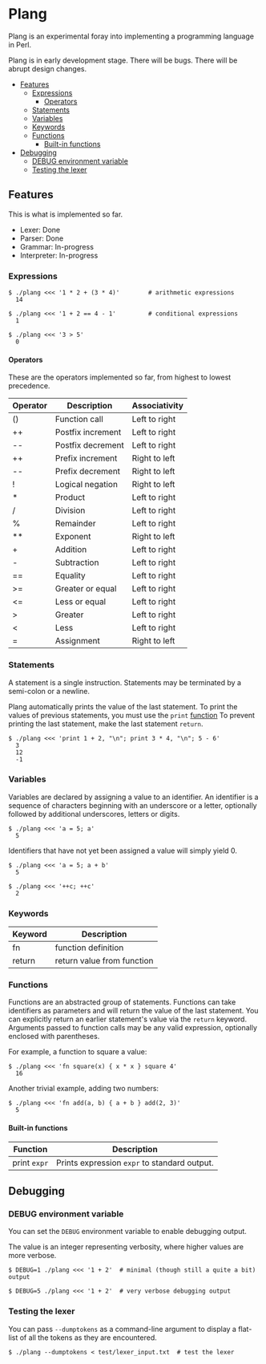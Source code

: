 # Plang
Plang is an experimental foray into implementing a programming language in Perl.

Plang is in early development stage. There will be bugs. There will be abrupt design changes.

<!-- md-toc-begin -->
* [Features](#features)
  * [Expressions](#expressions)
    * [Operators](#operators)
  * [Statements](#statements)
  * [Variables](#variables)
  * [Keywords](#keywords)
  * [Functions](#functions)
    * [Built-in functions](#built-in-functions)
* [Debugging](#debugging)
  * [DEBUG environment variable](#debug-environment-variable)
  * [Testing the lexer](#testing-the-lexer)
<!-- md-toc-end -->

## Features
This is what is implemented so far.

* Lexer: Done
* Parser: Done
* Grammar: In-progress
* Interpreter: In-progress

### Expressions
    $ ./plang <<< '1 * 2 + (3 * 4)'        # arithmetic expressions
      14
<!-- -->
    $ ./plang <<< '1 + 2 == 4 - 1'         # conditional expressions
      1

    $ ./plang <<< '3 > 5'
      0

#### Operators
These are the operators implemented so far, from highest to lowest precedence.

Operator | Description | Associativity
--- | --- | ---
\(\) | Function call     | Left to right
\+\+ | Postfix increment | Left to right
\-\- | Postfix decrement | Left to right
\+\+ | Prefix increment  | Right to left
\-\- | Prefix decrement  | Right to left
!    | Logical negation  | Right to left
\*   | Product           | Left to right
/    | Division          | Left to right
%    | Remainder         | Left to right
\*\* | Exponent          | Right to left
\+   | Addition          | Left to right
\-   | Subtraction       | Left to right
==   | Equality          | Left to right
\>=  | Greater or equal  | Left to right
\<=  | Less or equal     | Left to right
\>   | Greater           | Left to right
\<   | Less              | Left to right
=    | Assignment        | Right to left

### Statements
A statement is a single instruction. Statements may be terminated by a
semi-colon or a newline.

Plang automatically prints the value of the last statement. To print the
values of previous statements, you must use the `print` [function](#functions)
To prevent printing the last statement, make the last statement `return`.

    $ ./plang <<< 'print 1 + 2, "\n"; print 3 * 4, "\n"; 5 - 6'
      3
      12
      -1

### Variables
Variables are declared by assigning a value to an identifier. An identifier is a
sequence of characters beginning with an underscore or a letter, optionally followed
by additional underscores, letters or digits.

    $ ./plang <<< 'a = 5; a'
      5

Identifiers that have not yet been assigned a value will simply yield 0.

    $ ./plang <<< 'a = 5; a + b'
      5

    $ ./plang <<< '++c; ++c'
      2

### Keywords
Keyword | Description
--- | ---
fn | function definition
return | return value from function

### Functions
Functions are an abstracted group of statements. Functions can take identifiers as
parameters and will return the value of the last statement. You can explicitly
return an earlier statement's value via the `return` keyword. Arguments passed to
function calls may be any valid expression, optionally enclosed with parentheses.

For example, a function to square a value:

    $ ./plang <<< 'fn square(x) { x * x } square 4'
      16

Another trivial example, adding two numbers:

    $ ./plang <<< 'fn add(a, b) { a + b } add(2, 3)'
      5

#### Built-in functions
Function | Description
--- | ---
print `expr` | Prints expression `expr` to standard output.

## Debugging
### DEBUG environment variable
You can set the `DEBUG` environment variable to enable debugging output.

The value is an integer representing verbosity, where higher values are more verbose.

    $ DEBUG=1 ./plang <<< '1 + 2'  # minimal (though still a quite a bit) output
<!-- -->
    $ DEBUG=5 ./plang <<< '1 + 2'  # very verbose debugging output

### Testing the lexer
You can pass `--dumptokens` as a command-line argument to display a flat-list
of all the tokens as they are encountered.

    $ ./plang --dumptokens < test/lexer_input.txt  # test the lexer
